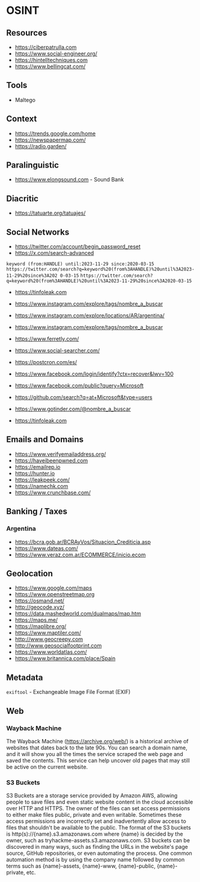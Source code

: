 # OSINT


## Resources
- <https://ciberpatrulla.com>
- <https://www.social-engineer.org/>
- <https://hintelltechniques.com>
- <https://www.bellingcat.com/>



## Tools
- Maltego




## Context
- <https://trends.google.com/home>
- <https://newspapermap.com/>
- <https://radio.garden/>

## Paralinguistic
- <https://www.elongsound.com> - Sound Bank

## Diacritic
- <https://tatuarte.org/tatuajes/>



## Social Networks

- <https://twitter.com/account/begin_password_reset>
- <https://x.com/search-advanced>

`keyword (from:HANDLE) until:2023-11-29 since:2020-03-15`
`https://twitter.com/search?q=keyword%20(from%3AHANDLE)%20until%3A2023-11-29%20since%3A202
0-03-15`
`https://twitter.com/search?q=keyword%20(from%3AHANDLE)%20until%3A2023-11-29%20since%3A2020-03-15`



- <https://tinfoleak.com>

- <https://www.instagram.com/explore/tags/nombre_a_buscar>
- <https://www.instagram.com/explore/locations/AR/argentina/>
- <https://www.instagram.com/explore/tags/nombre_a_buscar>

- <https://www.ferretly.com/>

- <https://www.social-searcher.com/>

- <https://postcron.com/es/>

- <https://www.facebook.com/login/identify?ctx=recover&lwv=100>
- <https://www.facebook.com/public?query=Microsoft>

- <https://github.com/search?q=at+Microsoft&type=users>

- <https://www.gotinder.com/@nombre_a_buscar>
- <https://tinfoleak.com>


## Emails and Domains
- <https://www.verifyemailaddress.org/>
- <https://haveibeenpwned.com>
- <https://emailrep.io>
- <https://hunter.io>
- <https://leakpeek.com/>
- <https://namechk.com>
- <https://www.crunchbase.com/>





## Banking / Taxes

### Argentina

- <https://bcra.gob.ar/BCRAyVos/Situacion_Crediticia.asp>
- <https://www.dateas.com/>
- <https://www.veraz.com.ar/ECOMMERCE/inicio.ecom>



## Geolocation

- <https://www.google.com/maps>
- <https://www.openstreetmap.org>
- <https://osmand.net/>
- <http://geocode.xyz/>
- <https://data.mashedworld.com/dualmaps/map.htm>
- <https://maps.me/>
- <https://maplibre.org/>
- <https://www.maptiler.com/>
- <http://www.geocreepy.com>
- <http://www.geosocialfootprint.com>
- <https://www.worldatlas.com/>
- <https://www.britannica.com/place/Spain>








## Metadata

`exiftool` - Exchangeable Image File Format (EXIF)





## Web

### Wayback Machine
The Wayback Machine (https://archive.org/web/) is a historical archive of websites that dates back to the late 90s. You can search a domain name, and it will show you all the times the service scraped the web page and saved the contents. This service can help uncover old pages that may still be active on the current website.





### S3 Buckets

S3 Buckets are a storage service provided by Amazon AWS, allowing people to save files and even static website content in the cloud accessible over HTTP and HTTPS. The owner of the files can set access permissions to either make files public, private and even writable. Sometimes these access permissions are incorrectly set and inadvertently allow access to files that shouldn't be available to the public. The format of the S3 buckets is http(s)://{name}.s3.amazonaws.com where {name} is decided by the owner, such as tryhackme-assets.s3.amazonaws.com. S3 buckets can be discovered in many ways, such as finding the URLs in the website's page source, GitHub repositories, or even automating the process. One common automation method is by using the company name followed by common terms such as {name}-assets, {name}-www, {name}-public, {name}-private, etc.








